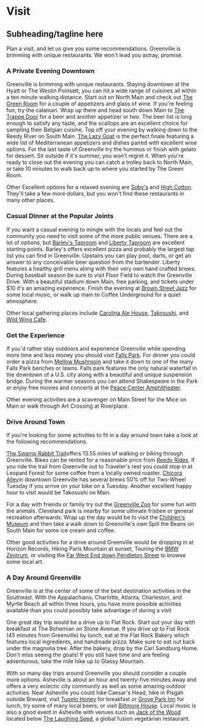# Visit

## Subheading/tagline here

Plan a visit, and let us give you some recommendations. Greenville is brimming with unique restaurants. We won't lead you astray, promise.

### A Private Evening Downtown

Greenville is brimming with unique restaurants. Staying downtown at the Hyatt or The Westin Poinsett, you can hit a wide range of cuisines all within a ten minute walking distance. Start out on North Main and check out [The Green Room](http://www.thegreenroomupstate.com/) for a couple of appetizers and glass of wine. If you're feeling fun, try the calamari. Wrap up there and head south down Main to [The Trappe Door](http://trappedoor.com/) for a beer and another appetizer or two. The beer list is long enough to satisfy any taste, and the scallops are an excellent choice for sampling their Belgian cuisine. Top off your evening by walking down to the Reedy River on South Main. [The Lazy Goat](http://thelazygoat.typepad.com/) is the perfect finale featuring a wide list of Mediterranean appetizers and dishes paired with excellent wine options. For the last taste of Greenville try the hummus or finish with gelato for dessert. Sit outside if it's summer, you won't regret it. When you're ready to close out the evening you can catch a trolley back to North Main, or take 10 minutes to walk back up to where you started by The Green Room.

Other Excellent options for a relaxed evening are [Soby's](http://www.sobys.com) and [High Cotton](http://www.mavericksouthernkitchens.com/highcotton/greenville/). They'll take a few more dollars, but you won't find these restaurants in many other places.


### Casual Dinner at the Popular Joints

If you want a casual evening to mingle with the locals and feel out the community you need to visit some of the more public venues. There are a lot of options, but [Barley's Taproom](http://www.barleysgville.com/) and [Liberty Taproom](http://www.libertytaproom.com/) are excellent starting points. Barley's offers excellent pizza and probably the largest tap list you can find in Greenville. Upstairs you can play pool, darts, or get an answer to any conceivable beer question from the bartender. Liberty features a healthy grill menu along with their very own hand crafted brews. During baseball season be sure to visit Fluor Field to watch the Greenville Drive. With a beautiful stadium down Main, free parking, and tickets under $10 it's an amazing experience. Finish the evening at [Brown Street Jazz](http://brownstreetclub.com/defaultfrms.htm) for some local music, or walk up main to Coffee Underground for a quiet atmosphere.

Other local gathering places include [Carolina Ale House](http://www.carolinaalehouse.com/), [Takosushi](http://tako-sushi.com/), and [Wild Wing Cafe](http://www.wildwingcafe.com/index.php).

### Get the Experience

If you'd rather stay outdoors and experience Greenville while spending more time and less money you should visit [Falls Park](http://www.fallspark.com/). For dinner you could order a pizza from [Mellow Mushroom](http://www.mellowmushroom.com/) and take it down to one of the many Falls Park benches or lawns. Falls park features the only natural waterfall in the downtown of a U.S. city along with a beautiful and unique suspension bridge. During the warmer seasons you can attend Shakespeare in the Park or enjoy free movies and concerts at the [Peace Center Amphitheater](http://www.peacecenter.org/). 

Other evening activities are a scavenger on Main Street for the Mice on Main or walk through Art Crossing at Riverplace.

### Drive Around Town

If you're looking for some activities to fit in a day around town take a look at the following recommendations.

[The Swamp Rabbit Trail](http://greenvillerec.com/parks/swamp-rabbit/)offers 13.55 miles of walking or biking through Greenville. Bikes can be rented for a reasonable price from [Reedy Rides](http://www.reedyrides.com/). If you ride the trail from Greenville out to Traveler's rest you could stop in at Leopard Forest for some coffee from a locally owned roaster. [Chicora Alley](http://www.chicoraalley.com/)in downtown Greenville has several brews 50% off for Two-Wheel Tuesday if you arrive on your bike on a Tuesday. Another excellent happy hour to visit would be Takosushi on Main.

For a day with friends or family try out the [Greenville Zoo](http://www.greenvillezoo.com/) for some fun with the animals. Cleveland park is nearby for some ultimate frisbee or general recreation afterwards. Wrap up the day would be to visit the [Children's Museum](http://www.tcmupstate.org/) and then take a walk down to Greenville's own Spill the Beans on South Main for some ice cream and coffee. 

Other good activities for a drive around Greenville would be dropping in at Horizon Records, Hiking Paris Mountain at sunset, Touring the [BMW Zentrum](http://www.bmwusfactory.com/zentrum), or visiting the [Far West End down Pendleton Street](http://www.penstreetart.com/home/west_greenville_arts_festival) to browse some local art.

### A Day Around Greenville

Greenville is at the center of some of the best destination activities in the Southeast. With the Appalachians, Charlotte, Atlanta, Charleston, and Myrtle Beach all within three hours, you have more possible activities available than you could possibly take advantage of during a visit

One great day trip would be a drive up to Flat Rock. Start out your day with breakfast at The Bohemian on Stone Avenue. If you drive up to Flat Rock (45 minutes from Greenville) by lunch, eat at the Flat Rock Bakery which features local ingredients, and handmade pizza. Make sure to eat out back under the magnolia tree. After the bakery, drop by the Carl Sandburg Home. Don't miss seeing the goats! If you still have time and are feeling adventurous, take the mile hike up to Glassy Mountain.

With so many day trips around Greenville you should consider a couple more options. Asheville is about an hour and twenty-five minutes away and offers a very eclectic city community as well as some amazing outdoor activities. Near Asheville you could hike Caesar's Head, hike in Pisgah outside Brevard, visit [Tupelo Honey](http://www.tupelohoneycafe.com/) for breakfast or [Grove Park Inn](http://www.groveparkinn.com/Leisure/) for lunch, try some of many local beers, or visit [Biltmore House](http://www.biltmore.com/). Local music is also a good event in Asheville with venues such as [Jack of the Wood](http://jackofthewood.com/) located below [The Laughing Seed](http://laughingseed.jackofthewood.com/), a global fusion vegetarian restaurant.

